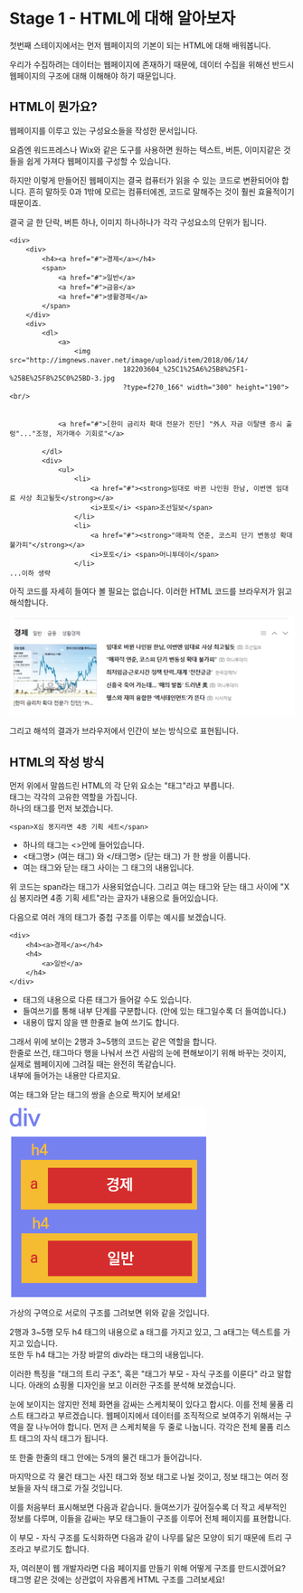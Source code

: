 # Stage 1 - HTML에 대해 알아보자

첫번째 스테이지에서는 먼저 웹페이지의 기본이 되는 HTML에 대해 배워봅니다.

우리가 수집하려는 데이터는 웹페이지에 존재하기 때문에, 데이터 수집을 위해선 반드시 웹페이지의 구조에 대해 이해해야 하기 때문입니다.

## HTML이 뭔가요?

웹페이지를 이루고 있는 구성요소들을 작성한 문서입니다.

요즘엔 워드프레스나 Wix와 같은 도구를 사용하면 원하는 텍스트, 버튼, 이미지같은 것들을 쉽게 가져다 웹페이지를 구성할 수 있습니다.

하지만 이렇게 만들어진 웹페이지는 결국 컴퓨터가 읽을 수 있는 코드로 변환되어야 합니다. 흔히 말하듯 0과 1밖에 모르는 컴퓨터에겐, 코드로 말해주는 것이 훨씬 효율적이기 때문이죠.

결국 글 한 단락, 버튼 하나, 이미지 하나하나가 각각 구성요소의 단위가 됩니다.

```markup
<div>
    <div>
        <h4><a href="#">경제</a></h4>
        <span>
            <a href="#">일반</a>
            <a href="#">금융</a>
            <a href="#">생활경제</a>
        </span>
    </div>
    <div>
        <dl>                
            <a>
                <img src="http://imgnews.naver.net/image/upload/item/2018/06/14/
                            182203604_%25C1%25A6%25B8%25F1-%25BE%25F8%25C0%25BD-3.jpg
                            ?type=f270_166" width="300" height="190"> <br/>


            <a href="#">[한미 금리차 확대 전문가 진단] "外人 자금 이탈땐 증시 출렁"..."조정, 저가매수 기회로"</a>

        </dl>
        <div>
            <ul>
                <li>
                    <a href="#"><strong>임대로 바뀐 나인원 한남, 이번엔 임대료 사상 최고될듯</strong></a>
                    <i>포토</i> <span>조선일보</span>
                </li>
                <li>
                    <a href="#"><strong>"매파적 연준, 코스피 단기 변동성 확대 불가피"</strong></a>
                    <i>포토</i> <span>머니투데이</span>
                </li>
...이하 생략
```

아직 코드를 자세히 들여다 볼 필요는 없습니다. 이러한 HTML 코드를 브라우저가 읽고 해석합니다.



![](../.gitbook/assets/image-5.png)

그리고 해석의 결과가 브라우저에서 인간이 보는 방식으로 표현됩니다.

## HTML의 작성 방식

먼저 위에서 말씀드린 HTML의 각 단위 요소는 "태그"라고 부릅니다.  
태그는 각각의 고유한 역할을 가집니다.  
하나의 태그를 먼저 보겠습니다.

```markup
<span>X심 봉지라면 4종 기획 세트</span>
```

* 하나의 태그는 &lt;&gt;안에 들어있습니다.
* &lt;태그명&gt; \(여는 태그\) 와 &lt;/태그명&gt; \(닫는 태그\) 가 한 쌍을 이룹니다.
* 여는 태그와 닫는 태그 사이는 그 태그의 내용입니다.

위 코드는 span라는 태그가 사용되었습니다. 그리고 여는 태그와 닫는 태그 사이에 "X심 봉지라면 4종 기획 세트"라는 글자가 내용으로 들어있습니다.



  
다음으로 여러 개의 태그가 중첩 구조를 이루는 예시를 보겠습니다.

```markup
<div>
    <h4><a>경제</a></h4>
    <h4>
        <a>일반</a> 
    </h4>
</div>
```

* 태그의 내용으로 다른 태그가 들어갈 수도 있습니다.
* 들여쓰기를 통해 내부 단계를 구분합니다. \(안에 있는 태그일수록 더 들여씁니다.\)
* 내용이 많지 않을 땐 한줄로 늘여 쓰기도 합니다.

그래서 위에 보이는 2행과 3~5행의 코드는 같은 역할을 합니다.  
한줄로 쓰건, 태그마다 행을 나눠서 쓰건 사람의 눈에 편해보이기 위해 바꾸는 것이지, 실제로 웹페이지에 그려질 때는 완전히 똑같습니다.  
내부에 들어가는 내용만 다르지요.

여는 태그와 닫는 태그의 쌍을 손으로 짝지어 보세요!



![](../.gitbook/assets/html-tree.png)

가상의 구역으로 서로의 구조를 그려보면 위와 같을 것입니다.

2행과 3~5행 모두 h4 태그의 내용으로 a 태그를 가지고 있고, 그 a태그는 텍스트를 가지고 있습니다.   
또한 두 h4 태그는 가장 바깥의 div라는 태그의 내용입니다. 



이러한 특징을 "태그의 트리 구조", 혹은 "태그가 부모 - 자식 구조를 이룬다" 라고 말합니다.
아래의 쇼핑몰 디자인을 보고 이러한 구조를 분석해 보겠습니다.


눈에 보이지는 않지만 전체 화면을 감싸는 스케치북이 있다고 합시다. 이를 전체 물품 리스트 태그라고 부르겠습니다.
웹페이지에서 데이터를 조직적으로 보여주기 위해서는 구역을 잘 나누어야 합니다.
먼저 큰 스케치북을 두 줄로 나눕니다. 각각은 전체 물품 리스트 태그의 자식 태그가 됩니다.


또 한줄 한줄의 태그 안에는 5개의 물건 태그가 들어갑니다.

마지막으로 각 물건 태그는 사진 태그와 정보 태그로 나뉠 것이고, 정보 태그는 여러 정보들을 자식 태그로 가질 것입니다.


이를 처음부터 표시해보면 다음과 같습니다. 들여쓰기가 깊어질수록 더 작고 세부적인 정보를 다루며, 이들을 감싸는 부모 태그들이 구조를 이루어 전체 페이지를 표현합니다.

이 부모 - 자식 구조를 도식화하면 다음과 같이 나무를 닮은 모양이 되기 때문에 트리 구조라고 부르기도 합니다.



자, 여러분이 웹 개발자라면 다음 페이지를 만들기 위해 어떻게 구조를 만드시겠어요?
태그명 같은 것에는 상관없이 자유롭게 HTML 구조를 그려보세요!